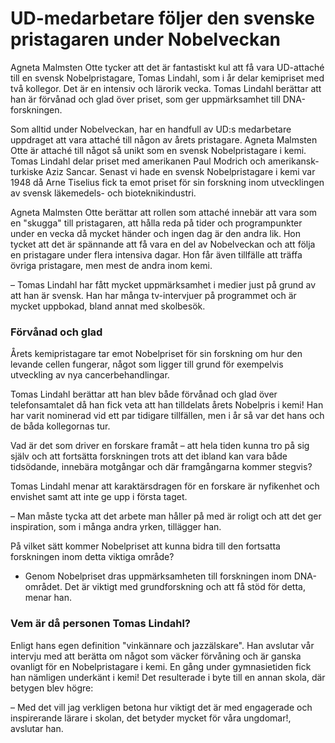 # UD-medarbetare följer den svenske pristagaren under Nobelveckan

Agneta Malmsten Otte tycker att det är fantastiskt kul att få vara UD-attaché till en svensk Nobelpristagare, Tomas Lindahl, som i år delar kemipriset med två kollegor. Det är en intensiv och lärorik vecka. Tomas Lindahl berättar att han är förvånad och glad över priset, som ger uppmärksamhet till DNA-forskningen.

Som alltid under Nobelveckan, har en handfull av UD:s medarbetare uppdraget att vara attaché till någon av årets pristagare. Agneta Malmsten Otte är attaché till något så unikt som en svensk Nobelpristagare i kemi. Tomas Lindahl delar priset med amerikanen Paul Modrich och amerikansk-turkiske Aziz Sancar. Senast vi hade en svensk Nobelpristagare i kemi var 1948 då Arne Tiselius fick ta emot priset för sin forskning inom utvecklingen av svensk läkemedels- och bioteknikindustri.

Agneta Malmsten Otte berättar att rollen som attaché innebär att vara som en "skugga" till pristagaren, att hålla reda på tider och programpunkter under en vecka då mycket händer och ingen dag är den andra lik. Hon tycket att det är spännande att få vara en del av Nobelveckan och att följa en pristagare under flera intensiva dagar. Hon får även tillfälle att träffa övriga pristagare, men mest de andra inom kemi.

– Tomas Lindahl har fått mycket uppmärksamhet i medier just på grund av att han är svensk. Han har många tv-intervjuer på programmet och är mycket uppbokad, bland annat med skolbesök.

### Förvånad och glad

Årets kemipristagare tar emot Nobelpriset för sin forskning om hur den levande cellen fungerar, något som ligger till grund för exempelvis utveckling av nya cancerbehandlingar.

Tomas Lindahl berättar att han blev både förvånad och glad över telefonsamtalet då han fick veta att han tilldelats årets Nobelpris i kemi! Han har varit nominerad vid ett par tidigare tillfällen, men i år så var det hans och de båda kollegornas tur.

Vad är det som driver en forskare framåt – att hela tiden kunna tro på sig själv och att fortsätta forskningen trots att det ibland kan vara både tidsödande, innebära motgångar och där framgångarna kommer stegvis?

Tomas Lindahl menar att karaktärsdragen för en forskare är nyfikenhet och envishet samt att inte ge upp i första taget.

– Man måste tycka att det arbete man håller på med är roligt och att det ger inspiration, som i många andra yrken, tillägger han.

På vilket sätt kommer Nobelpriset att kunna bidra till den fortsatta forskningen inom detta viktiga område?

- Genom Nobelpriset dras uppmärksamheten till forskningen inom DNA-området. Det är viktigt med grundforskning och att få stöd för detta, menar han.

### Vem är då personen Tomas Lindahl?

Enligt hans egen definition "vinkännare och jazzälskare". Han avslutar vår intervju med att berätta om något som väcker förvåning och är ganska ovanligt för en Nobelpristagare i kemi. En gång under gymnasietiden fick han nämligen underkänt i kemi! Det resulterade i byte till en annan skola, där betygen blev högre:

– Med det vill jag verkligen betona hur viktigt det är med engagerade och inspirerande lärare i skolan, det betyder mycket för våra ungdomar!, avslutar han.
